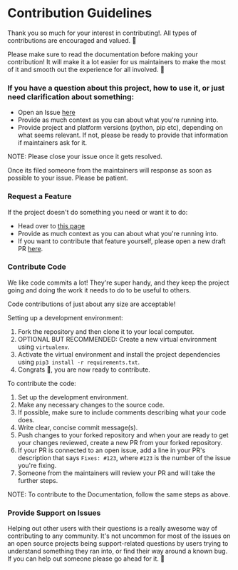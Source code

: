 # Contribution Guidelines

Thank you so much for your interest in contributing!. All types of contributions are encouraged and valued. 📝

Please make sure to read the documentation before making your contribution! It will make it a lot easier for us maintainers to make the most of it and smooth out the experience for all involved. 💚

### If you have a question about this project, how to use it, or just need clarification about something:

* Open an Issue [here](https://github.com/Ankit404butfound/PyWhatKit/issues)
* Provide as much context as you can about what you're running into.
* Provide project and platform versions (python, pip etc), depending on what seems relevant. If not, please be ready to provide that information if maintainers ask for it.

NOTE: Please close your issue once it gets resolved.

Once its filed someone from the maintainers will response as soon as possible to your issue. Please be patient.

### Request a Feature

If the project doesn't do something you need or want it to do:

* Head over to [this page](https://pywhatkit.herokuapp.com/request-feature)
* Provide as much context as you can about what you're running into.
* If you want to contribute that feature yourself, please open a new draft PR [here](https://github.com/Ankit404butfound/PyWhatKit/pulls).

### Contribute Code

We like code commits a lot! They're super handy, and they keep the project going and doing the work it needs to do to be useful to others.

Code contributions of just about any size are acceptable!

Setting up a development environment:

1. Fork the repository and then clone it to your local computer.
2. OPTIONAL BUT RECOMMENDED: Create a new virtual environment using `virtualenv`.
3. Activate the virtual environment and install the project dependencies using `pip3 install -r requirements.txt`.
4. Congrats 🎉, you are now ready to contribute.

To contribute the code:

1. Set up the development environment.
2. Make any necessary changes to the source code.
3. If possible, make sure to include comments describing what your code does.
4. Write clear, concise commit message(s).
5. Push changes to your forked repository and when your are ready to get your changes reviewed, create a new PR from your forked repository.
6. If your PR is connected to an open issue, add a line in your PR's description that says `Fixes: #123`, where `#123` is the number of the issue you're fixing.
7. Someone from the maintainers will review your PR and will take the further steps.

NOTE: To contribute to the Documentation, follow the same steps as above.

### Provide Support on Issues

Helping out other users with their questions is a really awesome way of contributing to any community. It's not uncommon for most of the issues on an open source projects being support-related questions by users trying to understand something they ran into, or find their way around a known bug. If you can help out someone please go ahead for it. 🙂

